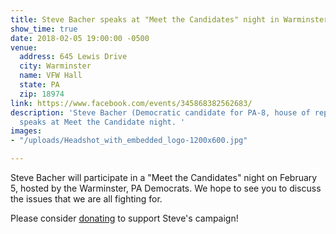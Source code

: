 ```yaml
---
title: Steve Bacher speaks at "Meet the Candidates" night in Warminster, PA
show_time: true
date: 2018-02-05 19:00:00 -0500
venue:
  address: 645 Lewis Drive
  city: Warminster
  name: VFW Hall
  state: PA
  zip: 18974
link: https://www.facebook.com/events/345868382562683/
description: 'Steve Bacher (Democratic candidate for PA-8, house of representatives)
  speaks at Meet the Candidate night. '
images:
- "/uploads/Headshot_with_embedded_logo-1200x600.jpg"

---
```

Steve Bacher will participate in a "Meet the Candidates" night on February 5, hosted by the Warminster, PA Democrats. We hope to see you to discuss the issues that we are all fighting for.

Please consider [donating](https://secure.actblue.com/donate/steve-bacher-for-congress-1 "donate") to support Steve's campaign!
